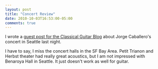 ```yaml
---
layout: post
title: "Concert Review"
date: 2010-10-03T16:53:00-05:00
comments: true
---
```


I wrote a <a href="http://www.classicalguitarblog.net/2010/10/concert-review-jorge-caballero-in-seattle-wa/">guest post for the Classical Guitar Blog</a> about Jorge Caballero's concert in Seattle last night.

I have to say, I miss the concert halls in the SF Bay Area. Petit Trianon and Herbst theater had really great acoustics, but I am not impressed with Benaroya Hall in Seattle. It just doesn't work as well for guitar.

